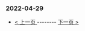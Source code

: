 ### 2022-04-29 
 

- [ < 上一页 ](https://github.com/able8/weibo-hot-record/blob/master/2022-04-28.md) -------- [ 下一页 > ](https://github.com/able8/weibo-hot-record/blob/master/2022-04-30.md)